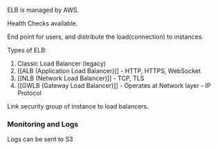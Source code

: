 
ELB is managed by AWS.

Health Checks available.

End point for users, and distribute the load(connection) to instances.

Types of ELB:

1. Classic Load Balancer (legacy)
2. [[ALB (Application Load Balancer)]] - HTTP, HTTPS, WebSocket
3. [[NLB (Network Load Balancer)]] - TCP, TLS
4. [[GWLB (Gateway Load Balancer)]] - Operates at Network layer - IP Protocol

Link security group of instance to load balancers.

### Monitoring and Logs

Logs can be sent to S3